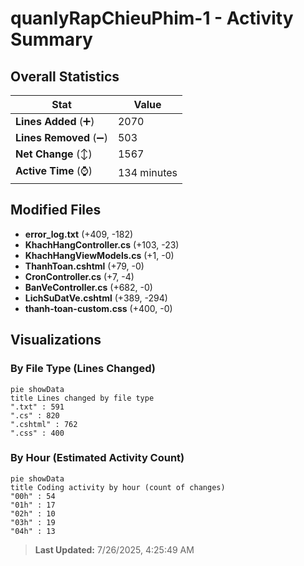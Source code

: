 # quanlyRapChieuPhim-1 - Activity Summary 

## Overall Statistics

| Stat                   | Value                                                             |
| ---------------------- | ----------------------------------------------------------------- |
| **Lines Added** (➕)   | 2070                                          |
| **Lines Removed** (➖) | 503                                        |
| **Net Change** (↕)    | 1567                |
| **Active Time** (⌚)   | 134 minutes |


## Modified Files
- **error_log.txt** (+409, -182)
- **KhachHangController.cs** (+103, -23)
- **KhachHangViewModels.cs** (+1, -0)
- **ThanhToan.cshtml** (+79, -0)
- **CronController.cs** (+7, -4)
- **BanVeController.cs** (+682, -0)
- **LichSuDatVe.cshtml** (+389, -294)
- **thanh-toan-custom.css** (+400, -0)

## Visualizations

### By File Type (Lines Changed)

```mermaid
pie showData
title Lines changed by file type
".txt" : 591
".cs" : 820
".cshtml" : 762
".css" : 400
```

### By Hour (Estimated Activity Count)

```mermaid
pie showData
title Coding activity by hour (count of changes)
"00h" : 54
"01h" : 17
"02h" : 10
"03h" : 19
"04h" : 13
```


> **Last Updated:** 7/26/2025, 4:25:49 AM